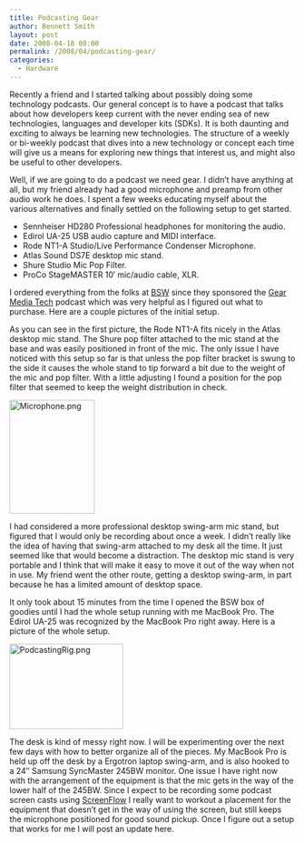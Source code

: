 ```yaml
---
title: Podcasting Gear
author: Bennett Smith
layout: post
date: 2008-04-18 08:00
permalink: /2008/04/podcasting-gear/
categories:
  - Hardware
---
```

Recently a friend and I started talking about possibly doing some technology podcasts. Our general concept is to have a podcast that talks about how developers keep current with the never ending sea of new technologies, languages and developer kits (SDKs). It is both daunting and exciting to always be learning new technologies. The structure of a weekly or bi-weekly podcast that dives into a new technology or concept each time will give us a means for exploring new things that interest us, and might also be useful to other developers. 

Well, if we are going to do a podcast we need gear. I didn’t have anything at all, but my friend already had a good microphone and preamp from other audio work he does. I spent a few weeks educating myself about the various alternatives and finally settled on the following setup to get started.

*   Sennheiser HD280 Professional headphones for monitoring the audio.
*   Edirol UA-25 USB audio capture and MIDI interface.
*   Rode NT1-A Studio/Live Performance Condenser Microphone.
*   Atlas Sound DS7E desktop mic stand.
*   Shure Studio Mic Pop Filter.
*   ProCo StageMASTER 10′ mic/audio cable, XLR.

I ordered everything from the folks at <a target="_blank" href="http://www.bswusa.com">BSW</a> since they sponsored the <a target="_blank" href="http://gearmediatech.libsyn.com">Gear Media Tech</a> podcast which was very helpful as I figured out what to purchase. Here are a couple pictures of the initial setup. 

As you can see in the first picture, the Rode NT1-A fits nicely in the Atlas desktop mic stand. The Shure pop filter attached to the mic stand at the base and was easily positioned in front of the mic. The only issue I have noticed with this setup so far is that unless the pop filter bracket is swung to the side it causes the whole stand to tip forward a bit due to the weight of the mic and pop filter. With a little adjusting I found a position for the pop filter that seemed to keep the weight distribution in check. 

<a href="http://idvlpsw.files.wordpress.com/2008/04/microphone-large.png" target="_blank"><img src="http://idvlpsw.files.wordpress.com/2008/04/microphone1.png" alt="Microphone.png" border="0" width="150" height="200" /></a>

I had considered a more professional desktop swing-arm mic stand, but figured that I would only be recording about once a week. I didn’t really like the idea of having that swing-arm attached to my desk all the time. It just seemed like that would become a distraction. The desktop mic stand is very portable and I think that will make it easy to move it out of the way when not in use. My friend went the other route, getting a desktop swing-arm, in part because he has a limited amount of desktop space. 

It only took about 15 minutes from the time I opened the BSW box of goodies until I had the whole setup running with me MacBook Pro. The Edirol UA-25 was recognized by the MacBook Pro right away. Here is a picture of the whole setup. 

<a href="http://idvlpsw.files.wordpress.com/2008/04/podcastingrig-large.png" target="_blank"><img src="http://idvlpsw.files.wordpress.com/2008/04/podcastingrig1.png" alt="PodcastingRig.png" border="0" width="200" height="150" /></a>

The desk is kind of messy right now. I will be experimenting over the next few days with how to better organize all of the pieces. My MacBook Pro is held up off the desk by a Ergotron laptop swing-arm, and is also hooked to a 24″ Samsung SyncMaster 245BW monitor. One issue I have right now with the arrangement of the equipment is that the mic gets in the way of the lower half of the 245BW. Since I expect to be recording some podcast screen casts using <a target="_blank" href="https://www.varasoftware.com/products/screenflow/">ScreenFlow</a> I really want to workout a placement for the equipment that doesn’t get in the way of using the screen, but still keeps the microphone positioned for good sound pickup. Once I figure out a setup that works for me I will post an update here.

